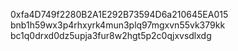 0xfa4D749f2280B2A1E292B73594D6a210645EA015
bnb1h59wx3p4rhxyrk4mun3plq97mgxvn55vk379kk
bc1q0drxd0dz5upja3fur8w2hgt5p2c0qjxvsdlxdg
